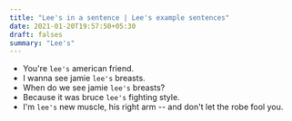 ```yaml
---
title: "Lee's in a sentence | Lee's example sentences"
date: 2021-01-20T19:57:50+05:30
draft: falses
summary: "Lee's"
---
```

- You're `lee's` american friend.
- I wanna see jamie `lee's` breasts.
- When do we see jamie `lee's` breasts?
- Because it was bruce `lee's` fighting style.
- I'm `lee's` new muscle, his right arm -- and don't let the robe fool you.
                 
